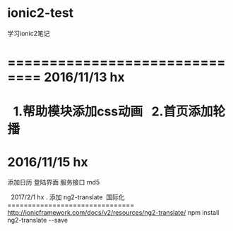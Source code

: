 # ionic2-test
   学习ionic2笔记
   
   ==============================
    2016/11/13  hx
   ===============================
   1.帮助模块添加css动画
   2.首页添加轮播 
   ==============================
   2016/11/15  hx
   ===============================
   添加日历
   登陆界面
   服务接口
    md5
     
   2017/2/1  hx . 添加 ng2-translate  国际化
   ===============================   
   http://ionicframework.com/docs/v2/resources/ng2-translate/
   npm install ng2-translate --save
   


